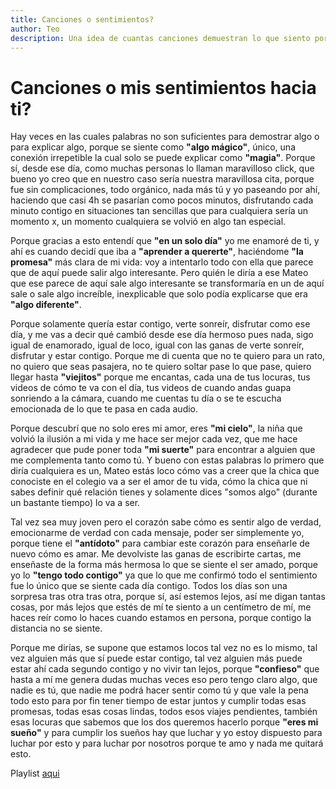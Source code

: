```yaml
---
title: Canciones o sentimientos?
author: Teo
description: Una idea de cuantas canciones demuestran lo que siento por ti.
---
```



# Canciones o mis sentimientos hacia ti?

Hay veces en las cuales palabras no son suficientes para demostrar algo o para explicar algo, porque se siente como **"algo mágico"**, único, una conexión irrepetible la cual solo se puede explicar como **"magia"**. Porque sí, desde ese día, como muchas personas lo llaman maravilloso click, que bueno yo creo que en nuestro caso sería nuestra maravillosa cita, porque fue sin complicaciones, todo orgánico, nada más tú y yo paseando por ahí, haciendo que casi 4h se pasarían como pocos minutos, disfrutando cada minuto contigo en situaciones tan sencillas que para cualquiera sería un momento x, un momento cualquiera se volvió en algo tan especial.

Porque gracias a esto entendí que **"en un solo día"** yo me enamoré de ti, y ahí es cuando decidí que iba a **"aprender a quererte"**, haciéndome **"la promesa"** más clara de mi vida: voy a intentarlo todo con ella que parece que de aquí puede salir algo interesante. Pero quién le diría a ese Mateo que ese parece de aquí sale algo interesante se transformaría en un de aquí sale o sale algo increíble, inexplicable que solo podía explicarse que era **"algo diferente"**.

Porque solamente quería estar contigo, verte sonreír, disfrutar como ese día, y me vas a decir qué cambió desde ese día hermoso pues nada, sigo igual de enamorado, igual de loco, igual con las ganas de verte sonreír, disfrutar y estar contigo. Porque me di cuenta que no te quiero para un rato, no quiero que seas pasajera, no te quiero soltar pase lo que pase, quiero llegar hasta **"viejitos"** porque me encantas, cada una de tus locuras, tus videos de cómo te va con el día, tus videos de cuando andas guapa sonriendo a la cámara, cuando me cuentas tu día o se te escucha emocionada de lo que te pasa en cada audio.

Porque descubrí que no solo eres mi amor, eres **"mi cielo"**, la niña que volvió la ilusión a mi vida y me hace ser mejor cada vez, que me hace agradecer que pude poner toda **"mi suerte"** para encontrar a alguien que me complementa tanto como tú. Y bueno con estas palabras lo primero que diría cualquiera es un, Mateo estás loco cómo vas a creer que la chica que conociste en el colegio va a ser el amor de tu vida, cómo la chica que ni sabes definir qué relación tienes y solamente dices "somos algo" (durante un bastante tiempo) lo va a ser.

Tal vez sea muy joven pero el corazón sabe cómo es sentir algo de verdad, emocionarme de verdad con cada mensaje, poder ser simplemente yo, porque tiene el **"antídoto"** para cambiar este corazón para enseñarle de nuevo cómo es amar. Me devolviste las ganas de escribirte cartas, me enseñaste de la forma más hermosa lo que se siente el ser amado, porque yo lo **"tengo todo contigo"** ya que lo que me confirmó todo el sentimiento fue lo único que se siente cada día contigo. Todos los días son una sorpresa tras otra tras otra, porque sí, así estemos lejos, así me digan tantas cosas, por más lejos que estés de mí te siento a un centímetro de mí, me haces reír como lo haces cuando estamos en persona, porque contigo la distancia no se siente.

Porque me dirías, se supone que estamos locos tal vez no es lo mismo, tal vez alguien más que sí puede estar contigo, tal vez alguien más puede estar ahí cada segundo contigo y no vivir tan lejos, porque **"confieso"** que hasta a mí me genera dudas muchas veces eso pero tengo claro algo, que nadie es tú, que nadie me podrá hacer sentir como tú y que vale la pena todo esto para por fin tener tiempo de estar juntos y cumplir todas esas promesas, todas esas cosas lindas, todos esos viajes pendientes, también esas locuras que sabemos que los dos queremos hacerlo porque **"eres mi sueño"** y para cumplir los sueños hay que luchar y yo estoy dispuesto para luchar por esto y para luchar por nosotros porque te amo y nada me quitará esto.


Playlist [aqui](https://open.spotify.com/playlist/1RTwitvQpqoN4b2cv7eP0h?si=cc0f20b852084a80)